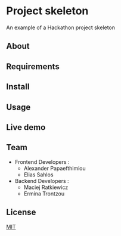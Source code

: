 # Project skeleton
An example of a Hackathon project skeleton

## About

## Requirements

## Install

## Usage

## Live demo

## Team
 - Frontend Developers :
   - Alexander Papaefthimiou
   - Elias Sahlos
 - Backend Developers : 
   - Maciej Ratkiewicz
   - Ermina Trontzou
## License

[MIT](LICENSE)
